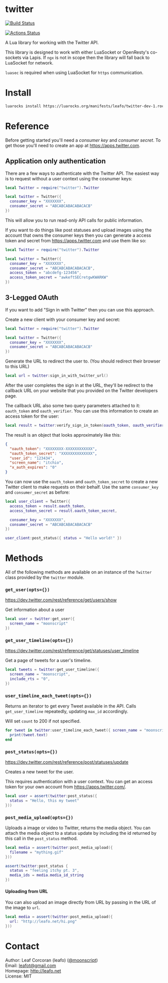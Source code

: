 # twitter

[![Build Status](https://travis-ci.org/leafo/lua-twitter.svg?branch=master)](https://travis-ci.org/leafo/lua-twitter)


[![Actions Status](https://github.com/leafo/lua-twitter/workflows/CI/badge.svg)](https://github.com/{owner}/{repo}/actions)


A Lua library for working with the Twitter API.

This library is designed to work with either LuaSocket or OpenResty's
co-sockets via Lapis. If `ngx` is not in scope then the library will fall back
to LuaSocket for network.

`luasec` is required when using LuaSocket for `https` communication.

# Install

```bash
luarocks install https://luarocks.org/manifests/leafo/twitter-dev-1.rockspec
```

# Reference

Before getting started you'll need a *consumer key* and *consumer secret*. To
get those you'll need to create an app at <https://apps.twitter.com>.

## Application only authentication

There are a few ways to authenticate with the Twitter API. The easiest way is
to request without a user context using the cosnumer keys:

```lua
local Twitter = require("twitter").Twitter

local twitter = Twitter({
  consumer_key = "XXXXXXX",
  consumer_secret = "ABCABCABACABACACB"
})
```

This will allow you to run read-only API calls for public information.

If you want to do things like post statuses and upload images using the account
that owns the consumer keys then you can generate a access token and secret
from <https://apps.twitter.com> and use them like so:

```lua
local Twitter = require("twitter").Twitter

local twitter = Twitter({
  consumer_key = "XXXXXXX",
  consumer_secret = "ABCABCABACABACACB",
  access_token = "abcdefg-123456",
  access_token_secret = "awkeftSECretgwKWARKW"
})
```

## 3-Legged OAuth

If you want to add "Sign in with Twitter" then you can use this approach.

Create a new client with your consumer key and secret:

```lua
local Twitter = require("twitter").Twitter

local twitter = Twitter({
  consumer_key = "XXXXXXX",
  consumer_secret = "ABCABCABACABACACB"
})
```

Generate the URL to redirect the user to. (You should redirect their browser to this URL)

```lua
local url = twitter:sign_in_with_twitter_url()
```

After the user completes the sign in at the URL, they'll be redirect to the
callback URL on your website that you provided on the Twitter developers page.

The callback URL also some two query parameters attached to it: `oauth_token`
and `oauth_verifier`. You can use this information to create an access token
for the user:

```lua
local result = twitter:verify_sign_in_token(oauth_token, oauth_verifier)
```

The result is an object that looks approximately like this:

```json
{
  "oauth_token": "XXXXXXXX-XXXXXXXXXXXX",
  "oauth_token_secret": "XXXXXXXXXXXXXX",
  "user_id": "123434",
  "screen_name": "itchio",
  "x_auth_expires": "0"
}
```

You can now use the `oauth_token` and `oauth_token_secret` to create a new
Twitter client to make requests on their behalf. Use the same `consumer_key`
and `consumer_secret` as before:


```lua
local user_client = Twitter({
  access_token = result.oauth_token,
  access_token_secret = result.oauth_token_secret,

  consumer_key = "XXXXXXX",
  consumer_secret = "ABCABCABACABACACB"
})

user_client:post_status({ status = "Hello world!" })
```

# Methods

All of the following methods are available on an instance of the `Twitter`
class provided by the `twitter` module.

### `get_user(opts={})`

https://dev.twitter.com/rest/reference/get/users/show

Get information about a user

```lua
local user = twitter:get_user({
  screen_name = "moonscript"
})
```

### `get_user_timeline(opts={})`

https://dev.twitter.com/rest/reference/get/statuses/user_timeline

Get a page of tweets for a user's timeline.

```lua
local tweets = twitter:get_user_timeline({
  screen_name = "moonscript",
  include_rts = "0",
})
```

### `user_timeline_each_tweet(opts={})`

Returns an iterator to get every Tweet available in the API. Calls
`get_user_timeline` repeatedly, updating `max_id` accordingly.

Will set `count` to 200 if not specified.

```lua
for tweet in twitter:user_timeline_each_tweet({ screen_name = "moonscript" }) do
  print(tweet.text)
end
```

### `post_status(opts={})`

https://dev.twitter.com/rest/reference/post/statuses/update

Creates a new tweet for the user.

This requires authentication with a user context. You can get an access token
for your own account from <https://apps.twitter.com/>.

```lua
local user = assert(twitter:post_status({
  status = "Hello, this my tweet"
}))
```
### `post_media_upload(opts={})`

Uploads a image or video to Twitter, returns the media object. You can attach
the media object to a status update by including the id returned by this call
in the `post_status` method.

```lua
local media = assert(twitter:post_media_upload({
  filename = "mything.gif"
}))

assert(twitter:post_status {
  status = "feeling itchy pt. 3",
  media_ids = media.media_id_string
})
```

#### Uploading from URL

You can also upload an image directly from URL by passing in the URL of the
image to `url`.

```lua
local media = assert(twitter:post_media_upload({
  url: "http://leafo.net/hi.png"
}))
```

# Contact

Author: Leaf Corcoran (leafo) ([@moonscript](http://twitter.com/moonscript))  
Email: leafot@gmail.com  
Homepage: <http://leafo.net>  
License: MIT  

